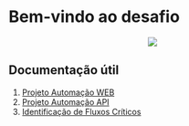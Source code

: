 # Bem-vindo ao desafio

<div align="center">
  <img src="https://courier-images-web.imgix.net/static/img/meta_image.png?auto=compress,format&fit=max&w=undefined&h=undefined&dpr=2&fm=png"/>
  
</div>


## Documentação útil

1. [Projeto Automação WEB](https://github.com/wilker93/ze-code-challenge/tree/master/Automação-WEB)
2. [Projeto Automação API](https://github.com/wilker93/ze-code-challenge/tree/master/Automação-API)
3. [Identificação de Fluxos Críticos](https://github.com/wilker93/ze-code-challenge/tree/master/Fluxos%20Críticos%20do%20Sistema.txt)
